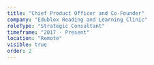 ```yaml
---
title: "Chief Product Officer and Co-Founder"
company: "Edublox Reading and Learning Clinic"
roleType: "Strategic Consultant"
timeframe: "2017 - Present"
location: "Remote"
visible: true 
order: 2
---
```

